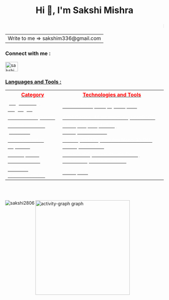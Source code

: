 <h1 align="center">Hi 👋, I'm Sakshi Mishra</h1>
<h3 align="center"><marquee>Project Researcher at Indian Institute of Technology Bombay</marquee></h3>
<table>
  <tr>
    <!-- Text Section -->
    <td>
      Write to me => sakshim336@gmail.com <br/>
    </td>
  </tr>
</table>

<h3 align="left">Connect with me :</h3>
<p align="left">
<a href="https://linkedin.com/in/sakshimishra2806" target="blank">
<img align="center" src="https://raw.githubusercontent.com/rahuldkjain/github-profile-readme-generator/master/src/images/icons/Social/linked-in-alt.svg" alt="sakshimishra2806" height="30" width="40" />
<!-- </a>
<a href="https://kaggle.com/vishalrsm" target="blank">
<img align="center" src="https://raw.githubusercontent.com/rahuldkjain/github-profile-readme-generator/master/src/images/icons/Social/kaggle.svg" alt="vishalrsm" height="30" width="40" />
</a> -->
</p>

<h3 align="left" >Languages and Tools :</h3>

<table>
  <tr>
    <th style="color: Red;">Category</th>
    <th style="color: red;">Technologies and Tools</th>
  </tr>
  <tr>
    <td style="color: white;">programming languages</td>
    <td style="color: white;">Embedded C, C++, Python,PHP</td>
  </tr>
  <tr>
    <td style="color: white;">Embedded Systems</td>
    <td style="color: white;">ARM Cortex-M architecture, FreeRTOS</td>
  </tr>
  <tr>
    <td style="color: white;">Communication protocols</td>
    <td style="color: white;">UART, SPI, I2C, MQTT, HTTP,WebSockets</td>
  </tr>
  <tr>
    <td style="color: white;">Microcontroller Expertise</td>
    <td style="color: white;">ESP32, STM32, Arduino Nano 33 BLE Sense,nRF52840</td>
  </tr>
    <tr>
    <td style="color: white;">Development Environments</td>
    <td style="color: white;">Arduino IDE, Visual Studio Code, PlatformIO,STM32Cubeide</td>
  </tr>
   <tr>
    <td style="color: white;">Wireless Communication</td>
    <td style="color: white;">Wi-Fi, BLE</td>
  </tr>
</table>
<br><br>

<!-- <p align="left">
  <a href="https://git-scm.com/" target="_blank" rel="noreferrer"> <img src="https://www.vectorlogo.zone/logos/git-scm/git-scm-icon.svg" alt="git" width="40" height="40"/> </a>&nbsp; 
  &nbsp; 
 <a href="https://www.php.net" target="_blank" rel="noreferrer"> <img src="https://raw.githubusercontent.com/devicons/devicon/master/icons/php/php-original.svg" alt="php" width="40" height="40"/> </a>&nbsp;
     <a href="https://postman.com" target="_blank" rel="noreferrer"> <img src="https://www.vectorlogo.zone/logos/getpostman/getpostman-icon.svg" alt="postman" width="40" height="40"/> </a>&nbsp;
      <a href="https://www.python.org" target="_blank" rel="noreferrer"> <img src="https://raw.githubusercontent.com/devicons/devicon/master/icons/python/python-original.svg" alt="python" width="40" height="40"/> </a></p>
</p> -->
       
<p>
<img align="left" src="https://github-readme-stats.vercel.app/api/top-langs?username=sakshi2806&show_icons=true&locale=en&layout=compact" alt="sakshi2806" />
</p> 
<!-- <p>&nbsp;
<img align="center" src="https://github-readme-stats.vercel.app/api?username=sakshi2806&show_icons=true&locale=en" alt="vishalupadhyayrsm" />
</p> -->
<!-- <p> &nbsp;
<img src="https://github-readme-streak-stats.herokuapp.com/?user=sakshi2806&show_icons=true" alt="GitHub Streak Stats for sakshi2806" />
</p> -->
<img src="https://github-readme-activity-graph.vercel.app/graph?username=sakshi2806&radius=16&theme=react&area=true&order=5" height="300" alt="activity-graph graph"  />
